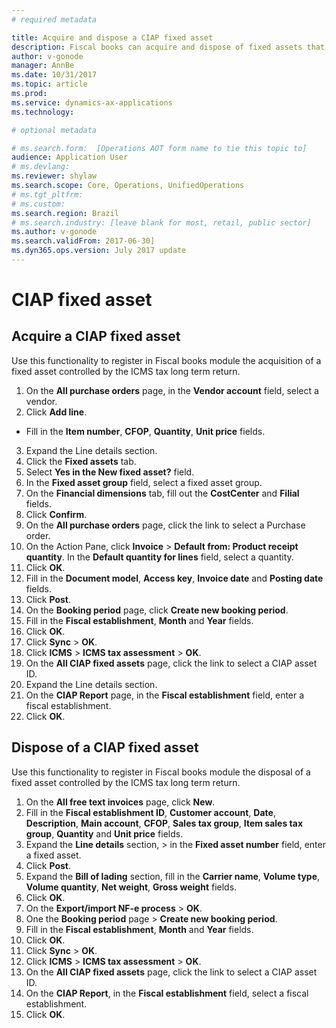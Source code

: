 ```yaml
---
# required metadata

title: Acquire and dispose a CIAP fixed asset
description: Fiscal books can acquire and dispose of fixed assets that are ICMS tax long term return.
author: v-gonode
manager: AnnBe
ms.date: 10/31/2017
ms.topic: article
ms.prod: 
ms.service: dynamics-ax-applications
ms.technology: 

# optional metadata

# ms.search.form:  [Operations AOT form name to tie this topic to]
audience: Application User
# ms.devlang: 
ms.reviewer: shylaw
ms.search.scope: Core, Operations, UnifiedOperations
# ms.tgt_pltfrm: 
# ms.custom: 
ms.search.region: Brazil
# ms.search.industry: [leave blank for most, retail, public sector]
ms.author: v-gonode
ms.search.validFrom: 2017-06-30]
ms.dyn365.ops.version: July 2017 update 
---
```


# CIAP fixed asset

## Acquire a CIAP fixed asset
Use this functionality to register in Fiscal books module the acquisition of a fixed asset controlled by the ICMS tax long term return.

1.	On the **All purchase orders** page, in the **Vendor account** field, select a vendor.
2.	Click **Add line**.
 - 	Fill in the **Item number**, **CFOP**, **Quantity**, **Unit price** fields.
3.	Expand the Line details section.
4.	Click the **Fixed assets** tab.
5.	Select **Yes in the New fixed asset?** field.
6.	In the **Fixed asset group** field, select a fixed asset group.
7.	On the **Financial dimensions** tab, fill out the **CostCenter** and **Filial** fields.
8.	Click **Confirm**.
9.	On the **All purchase orders** page, click the link to select a Purchase order.
10.	On the Action Pane, click **Invoice** > **Default from: Product receipt quantity**. In the **Default quantity for lines** field, select a quantity.
11.	Click **OK**.
12.	Fill in the **Document model**, **Access key**, **Invoice date** and **Posting date** fields.
13.	Click **Post**.
14.	On the **Booking period** page, click **Create new booking period**.
15.	Fill in the **Fiscal establishment**, **Month** and **Year** fields.
16.	Click **OK**.
17.	Click **Sync** > **OK**.
18.	Click **ICMS** > **ICMS tax assessment** > **OK**.
19.	On the **All CIAP fixed assets** page, click the link to select a CIAP asset ID.
20.	Expand the Line details section.
21.	On the **CIAP Report** page, in the **Fiscal establishment** field, enter a fiscal establishment.
22.	Click **OK**.

## Dispose of a CIAP fixed asset
Use this functionality to register in Fiscal books module the disposal of a fixed asset controlled by the ICMS tax long term return.

1.	On the **All free text invoices** page, click **New**.
2.	Fill in the **Fiscal establishment ID**, **Customer account**, **Date**, **Description**, **Main account**, **CFOP**, **Sales tax group**, **Item sales tax group**, **Quantity** and **Unit price** fields.
3.  Expand the **Line details** section, > in the **Fixed asset number** field, enter a fixed asset.
4.	Click **Post**.
5.	Expand the **Bill of lading** section, fill in the **Carrier name**, **Volume type**, **Volume quantity**, **Net weight**, **Gross weight** fields.
6.	Click **OK**.
7.	On the **Export/import NF-e process** > **OK**.
8.	One the **Booking period** page > **Create new booking period**.
9.	Fill in the **Fiscal establishment**, **Month** and **Year** fields.
10.	Click **OK**.
11.	Click **Sync** > **OK**.
12.	Click **ICMS** > **ICMS tax assessment** > **OK**.
13.	On the **All CIAP fixed assets** page, click the link to select a CIAP asset ID.
14.	On the **CIAP Report**, in the **Fiscal establishment** field, select a fiscal establishment.
15.	Click **OK**.

